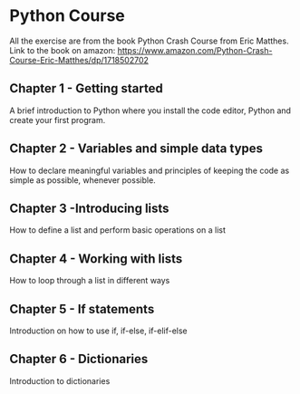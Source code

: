 # Python Course

All the exercise are from the book Python Crash Course from Eric Matthes. \
Link to the book on amazon: https://www.amazon.com/Python-Crash-Course-Eric-Matthes/dp/1718502702
## Chapter 1 - Getting started
A brief introduction to Python where you install the code editor, Python and create your first program.
## Chapter 2 - Variables and simple data types
How to declare meaningful variables and principles of keeping the code as simple as possible, whenever possible.
## Chapter 3 -Introducing lists
How to define a list and perform basic operations on a list
## Chapter 4 - Working with lists
How to loop through a list in different ways
## Chapter 5 - If statements
Introduction on how to use if, if-else, if-elif-else
## Chapter 6 - Dictionaries
Introduction to dictionaries